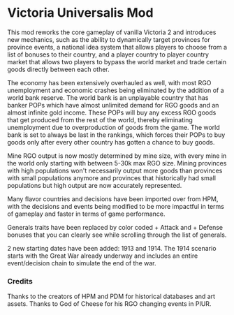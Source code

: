 # Victoria Universalis Mod

This mod reworks the core gameplay of vanilla Victoria 2 and introduces new mechanics, such as the ability to dynamically target provinces for province events, a national idea system that allows players to choose from a list of bonuses to their country, and a player country to player country market that allows two players to bypass the world market and trade certain goods directly between each other.

The economy has been extensively overhauled as well, with most RGO unemployment and economic crashes being eliminated by the addition of a world bank reserve. The world bank is an unplayable country that has banker POPs which have almost unlimited demand for RGO goods and an almost infinite gold income. These POPs will buy any excess RGO goods that get produced from the rest of the world, thereby eliminating unemployment due to overproduction of goods from the game. The world bank is set to always be last in the rankings, which forces their POPs to buy goods only after every other country has gotten a chance to buy goods.

Mine RGO output is now mostly determined by mine size, with every mine in the world only starting with between 5-30k max RGO size. Mining provinces with high populations won't necessarily output more goods than provinces with small populations anymore and provinces that historically had small populations but high output are now accurately represented.

Many flavor countries and decisions have been imported over from HPM, with the decisions and events being modified to be more impactful in terms of gameplay and faster in terms of game performance.

Generals traits have been replaced by color coded + Attack and + Defense bonuses that you can clearly see while scrolling through the list of generals.

2 new starting dates have been added: 1913 and 1914. The 1914 scenario starts with the Great War already underway and includes an entire event/decision chain to simulate the end of the war.

### Credits

Thanks to the creators of HPM and PDM for historical databases and art assets. Thanks to God of Cheese for his RGO changing events in PIUR.
